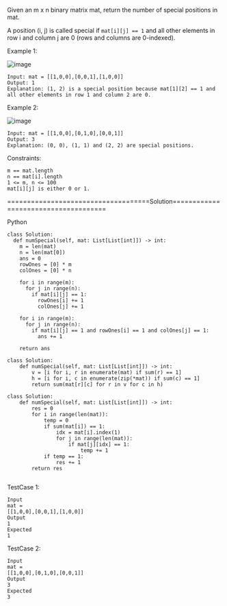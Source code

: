 Given an m x n binary matrix mat, return the number of special positions in mat.

A position (i, j) is called special if ```mat[i][j] == 1``` and all other elements in row i and column j are 0 (rows and columns are 0-indexed).

 

Example 1:

![image](https://github.com/Pughal/leetcode_solutions/assets/22728867/ab7a51e4-65ad-4e58-af16-f8fe71d69586)

```
Input: mat = [[1,0,0],[0,0,1],[1,0,0]]
Output: 1
Explanation: (1, 2) is a special position because mat[1][2] == 1 and all other elements in row 1 and column 2 are 0.
```

Example 2:

![image](https://github.com/Pughal/leetcode_solutions/assets/22728867/39709c16-e3aa-443f-8788-0b2d7cd430ed)

```
Input: mat = [[1,0,0],[0,1,0],[0,0,1]]
Output: 3
Explanation: (0, 0), (1, 1) and (2, 2) are special positions.
``` 

Constraints:
```
m == mat.length
n == mat[i].length
1 <= m, n <= 100
mat[i][j] is either 0 or 1.
```

====================================Solution=====================================

Python

```
class Solution:
  def numSpecial(self, mat: List[List[int]]) -> int:
    m = len(mat)
    n = len(mat[0])
    ans = 0
    rowOnes = [0] * m
    colOnes = [0] * n

    for i in range(m):
      for j in range(n):
        if mat[i][j] == 1:
          rowOnes[i] += 1
          colOnes[j] += 1

    for i in range(m):
      for j in range(n):
        if mat[i][j] == 1 and rowOnes[i] == 1 and colOnes[j] == 1:
          ans += 1

    return ans
```

```
class Solution:
    def numSpecial(self, mat: List[List[int]]) -> int:
        v = [i for i, r in enumerate(mat) if sum(r) == 1]
        h = [i for i, c in enumerate(zip(*mat)) if sum(c) == 1]
        return sum(mat[r][c] for r in v for c in h)
```

```
class Solution:
    def numSpecial(self, mat: List[List[int]]) -> int:
        res = 0
        for i in range(len(mat)):
            temp = 0
            if sum(mat[i]) == 1:
                idx = mat[i].index(1)
                for j in range(len(mat)):
                    if mat[j][idx] == 1:
                        temp += 1
            if temp == 1:
                res += 1
        return res
        
```
TestCase 1:
```
Input
mat =
[[1,0,0],[0,0,1],[1,0,0]]
Output
1
Expected
1
```

TestCase 2:
```
Input
mat =
[[1,0,0],[0,1,0],[0,0,1]]
Output
3
Expected
3
```
